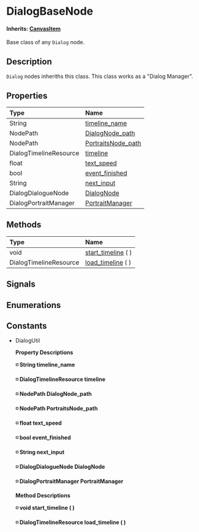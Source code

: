 # DialogBaseNode

#### **Inherits:** [CanvasItem](https://docs.godotengine.org/en/stable/classes/class_canvasitem.html)

Base class of any `Dialog` node.

## Description

`Dialog` nodes inheriths this class. This class works as a "Dialog Manager".

## Properties

| Type | Name |
| :--- | :--- |
| String | [timeline\_name]() |
| NodePath | [DialogNode\_path]() |
| NodePath | [PortraitsNode\_path]() |
| DialogTimelineResource | [timeline]() |
| float | [text\_speed]() |
| bool | [event\_finished]() |
| String | [next\_input]() |
| DialogDialogueNode | [DialogNode]() |
| DialogPortraitManager | [PortraitManager]() |

## Methods

| Type | Name |
| :--- | :--- |
| void | [start\_timeline]() \( \) |
| DialogTimelineResource | [load\_timeline]() \( \) |

## Signals

## Enumerations

## Constants

* DialogUtil

  **Property Descriptions**

  **◽ String timeline\_name**

  **◽ DialogTimelineResource timeline**

  **◽ NodePath DialogNode\_path**

  **◽ NodePath PortraitsNode\_path**

  **◽ float text\_speed**

  **◽ bool event\_finished**

  **◽ String next\_input**

  **◽ DialogDialogueNode DialogNode**

  **◽ DialogPortraitManager PortraitManager**

  **Method Descriptions**

  **◽ void start\_timeline \( \)**

  **◽ DialogTimelineResource load\_timeline \( \)**

